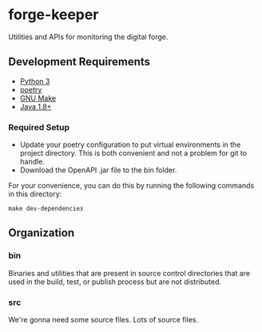 # forge-keeper
Utilities and APIs for monitoring the digital forge.

## Development Requirements

* [Python 3](https://www.python.org/downloads/)
* [poetry](https://python-poetry.org/)
* [GNU Make](https://www.gnu.org/software/make/)
* [Java 1.8+](https://www.oracle.com/sa/java/technologies/javase-downloads.html)

### Required Setup

* Update your poetry configuration to put virtual environments in the project
  directory. This is both convenient and not a problem for git to handle.
* Download the OpenAPI .jar file to the bin folder.

For your convenience, you can do this by running the following commands in this
directory:

```
make dev-dependencies
```

## Organization

### bin
Binaries and utilities that are present in source control directories that are
used in the build, test, or publish process but are not distributed.

### src
We're gonna need some source files. Lots of source files.